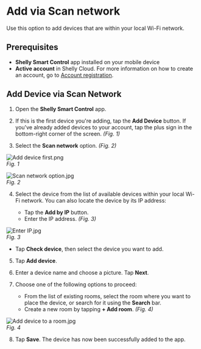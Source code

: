 # Add via Scan network

Use this option to add devices that are within your local Wi-Fi network.

## Prerequisites

- **Shelly Smart Control** app installed on your mobile device  
- **Active account** in Shelly Cloud. For more information on how to create an account, go to [Account registration](../knowledge-base/account-registration).

## Add Device via Scan Network

1. Open the **Shelly Smart Control** app.

2. If this is the first device you're adding, tap the **Add Device** button. If you've already added devices to your account, tap the plus sign in the bottom-right corner of the screen. _(Fig. 1)_

3. Select the **Scan network** option. _(Fig. 2)_

![Add device first.png](https://kb.shelly.cloud/__attachments/1612775611/Add%20device%20first.png?inst-v=06e25fb6-1df6-4585-801d-931808676f21)  
*Fig. 1*

![Scan network option.jpg](https://kb.shelly.cloud/__attachments/1612775611/Scan%20network%20option.jpg?inst-v=06e25fb6-1df6-4585-801d-931808676f21)  
*Fig. 2*

4. Select the device from the list of available devices within your local Wi-Fi network. You can also locate the device by its IP address:

   - Tap the **Add by IP** button.  
   - Enter the IP address. _(Fig. 3)_

![Enter IP.jpg](https://kb.shelly.cloud/__attachments/1612775611/Enter%20IP.jpg?inst-v=06e25fb6-1df6-4585-801d-931808676f21)  
*Fig. 3*

   - Tap **Check device**, then select the device you want to add.

5. Tap **Add device**.

6. Enter a device name and choose a picture. Tap **Next**.

7. Choose one of the following options to proceed:

   - From the list of existing rooms, select the room where you want to place the device, or search for it using the **Search** bar.
   - Create a new room by tapping **+ Add room**. _(Fig. 4)_

![Add device to a room.jpg](https://kb.shelly.cloud/__attachments/1612775611/Add%20device%20to%20a%20room.jpg?inst-v=06e25fb6-1df6-4585-801d-931808676f21)  
*Fig. 4*

8. Tap **Save**. The device has now been successfully added to the app.